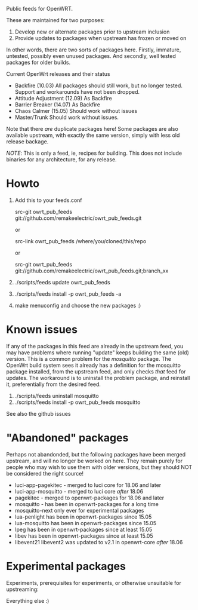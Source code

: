Public feeds for OpenWRT.

These are maintained for two purposes:
1. Develop new or alternate packages prior to upstream inclusion
2. Provide updates to packages when upstream has frozen or moved on

In other words, there are two sorts of packages here. Firstly, immature,
untested, possibly even unused packages.  And secondly, well tested packages
for older builds.

Current OpenWrt releases and their status
* Backfire (10.03) All packages should still work, but no longer tested.
  Support and workarounds have not been dropped.
* Attitude Adjustment (12.09) As Backfire
* Barrier Breaker (14.07) As Backfire
* Chaos Calmer (15.05) Should work without issues
* Master/Trunk Should work without issues.

Note that there _are_ duplicate packages here! Some packages are also available
upstream, with exactly the same version, simply with less old release backage.

*NOTE*: This is only a feed, ie, recipes for building.  This does not include
binaries for any architecture, for any release.

Howto
=====
1. Add this to your feeds.conf

   src-git owrt_pub_feeds git://github.com/remakeelectric/owrt_pub_feeds.git

   or

   src-link owrt_pub_feeds /where/you/cloned/this/repo

   or

   src-git owrt_pub_feeds git://github.com/remakeelectric/owrt_pub_feeds.git;branch_xx


2. ./scripts/feeds update owrt_pub_feeds
3. ./scripts/feeds install -p owrt_pub_feeds -a
4. make menuconfig and choose the new packages :)

Known issues
============

If any of the packages in this feed are already in the upstream feed, you
may have problems where running "update" keeps building the same (old)
version.  This is a common problem for the _mosquitto_ package.
The OpenWrt build system sees it already has a definition for
the mosquitto package installed, from the upstream feed, and only checks
_that_ feed for updates.  The workaround is to uninstall the problem
package, and reinstall it, preferentially from the desired feed.

1. ./scripts/feeds uninstall mosquitto
2. ./scripts/feeds install -p owrt_pub_feeds mosquitto

See also the github issues

"Abandoned" packages
====================

Perhaps not abandonded, but the following packages have been merged upstream,
and will no longer be worked on here.  They remain purely for people who may
wish to use them with older versions, but they should NOT be considered the
right source!

* luci-app-pagekitec - merged to luci core for 18.06 and later
* luci-app-mosquitto - merged to luci core _after_ 18.06
* pagekitec - merged to openwrt-packages for 18.06 and later
* mosquitto - has been in openwrt-packages for a long time
* mosquitto-next only ever for experimental packages
* lua-penlight has been in openwrt-packages since 15.05
* lua-mosquitto has been in openwrt-packages since 15.05
* lpeg has been in openwrt-packages since at least 15.05
* libev has been in openwrt-packages since at least 15.05
* libevent21 libevent2 was updated to v2.1 in openwrt-core _after_ 18.06

Experimental packages
=====================

Experiments, prerequisites for experiments, or otherwise unsuitable for upstreaming:

Everything else :)
